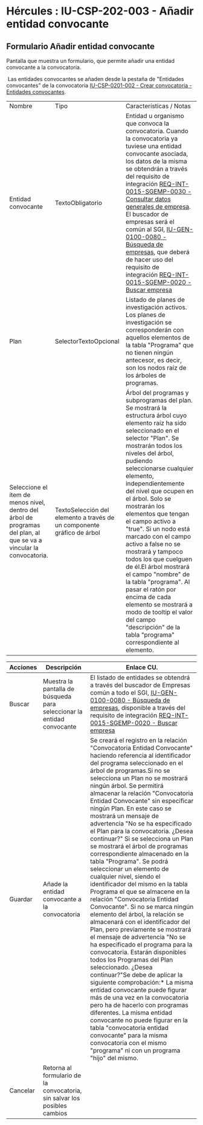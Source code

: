 # Hércules : IU\-CSP\-202\-003 \- Añadir entidad convocante



## Formulario Añadir entidad convocante

Pantalla que muestra un formulario, que permite añadir una entidad convocante a la convocatoria.

 Las entidades convocantes se añaden desde la pestaña de "Entidades convocantes" de la convocatoria [IU\-CSP\-0201\-002 \- Crear convocatoria \- Entidades convocantes](/hercules/sgi-sistema-de-gestion-de-investigacion/requisitos-y-analisis-funcional/analisis-funcional-sgi-hercules/csp-modulo-de-convocatorias-ayudas-solicitudes-proyectos-y-contratos-y-grupos-de-investigacion/csp-interfaz-de-usuario/iu-csp-0200-gestion-de-convocatorias/iu-csp-0201-crear-convocatoria/iu-csp-0201-002-crear-convocatoria-entidades-convocantes.md "/hercules/sgi-sistema-de-gestion-de-investigacion/requisitos-y-analisis-funcional/analisis-funcional-sgi-hercules/csp-modulo-de-convocatorias-ayudas-solicitudes-proyectos-y-contratos-y-grupos-de-investigacion/csp-interfaz-de-usuario/iu-csp-0200-gestion-de-convocatorias/iu-csp-0201-crear-convocatoria/iu-csp-0201-002-crear-convocatoria-entidades-convocantes.md").



|  | | |
| --- | --- | --- |
| Nombre | Tipo | Características / Notas |
| Entidad convocante | TextoObligatorio | Entidad u organismo que convoca la convocatoria. Cuando la convocatoria ya tuviese una entidad convocante asociada, los datos de la misma se obtendrán a través del requisito de integración [REQ\-INT\-0015\-SGEMP\-0030 \- Consultar datos generales de empresa](/hercules/sgi-sistema-de-gestion-de-investigacion/requisitos-y-analisis-funcional/analisis-funcional-sgi-hercules/gen-aspectos-generales/int-requisitos-de-integracion/req-int-0015-sgemp-integracion-con-sistema-de-gestion-de-empresas/req-int-0015-sgemp-0030-consultar-datos-generales-de-empresa.md "/hercules/sgi-sistema-de-gestion-de-investigacion/requisitos-y-analisis-funcional/analisis-funcional-sgi-hercules/gen-aspectos-generales/int-requisitos-de-integracion/req-int-0015-sgemp-integracion-con-sistema-de-gestion-de-empresas/req-int-0015-sgemp-0030-consultar-datos-generales-de-empresa.md"). El buscador de empresas será el común al SGI, [IU\-GEN\-0100\-0080 \- Búsqueda de empresas](/hercules/sgi-sistema-de-gestion-de-investigacion/requisitos-y-analisis-funcional/analisis-funcional-sgi-hercules/gen-aspectos-generales/sha-buscadores-y-listados-comunes/iu-gen-0080-busqueda-de-empresas.md "/hercules/sgi-sistema-de-gestion-de-investigacion/requisitos-y-analisis-funcional/analisis-funcional-sgi-hercules/gen-aspectos-generales/sha-buscadores-y-listados-comunes/iu-gen-0080-busqueda-de-empresas.md"), que deberá de hacer uso del requisito de integración [REQ\-INT\-0015\-SGEMP\-0020 \- Buscar empresa](/hercules/sgi-sistema-de-gestion-de-investigacion/requisitos-y-analisis-funcional/analisis-funcional-sgi-hercules/gen-aspectos-generales/int-requisitos-de-integracion/req-int-0015-sgemp-integracion-con-sistema-de-gestion-de-empresas/req-int-0015-sgemp-0020-buscar-empresa.md "/hercules/sgi-sistema-de-gestion-de-investigacion/requisitos-y-analisis-funcional/analisis-funcional-sgi-hercules/gen-aspectos-generales/int-requisitos-de-integracion/req-int-0015-sgemp-integracion-con-sistema-de-gestion-de-empresas/req-int-0015-sgemp-0020-buscar-empresa.md") |
| Plan | SelectorTextoOpcional | Listado de planes de investigación activos. Los planes de investigación se corresponderán con aquellos elementos de la tabla "Programa" que no tienen ningún antecesor, es decir, son los nodos raíz de los árboles de programas. |
| Seleccione el ítem de menos nivel, dentro del árbol de programas del plan, al que se va a vincular la convocatoria. | TextoSelección del elemento a través de un componente gráfico de árbol | Árbol del programas y subprogramas del plan. Se mostrará la estructura árbol cuyo elemento raíz ha sido seleccionado en el selector "Plan". Se mostrarán todos los niveles del árbol, pudiendo seleccionarse cualquier elemento, independientemente del nivel que ocupen en el árbol. Solo se mostrarán los elementos que tengan el campo activo a "true". Si un nodo está marcado con el campo activo a false no se mostrará y tampoco todos los que cuelguen de él.El árbol mostrará el campo "nombre" de la tabla "programa". Al pasar el ratón por encima de cada elemento se mostrará a modo de tooltip el valor del campo "descripción" de la tabla "programa" correspondiente al elemento. |



| Acciones | Descripción | Enlace CU. |
| --- | --- | --- |
| Buscar | Muestra la pantalla de búsqueda para seleccionar la entidad convocante | El listado de entidades se obtendrá a través del buscador de Empresas común a todo el SGI, [IU\-GEN\-0100\-0080 \- Búsqueda de empresas](/hercules/sgi-sistema-de-gestion-de-investigacion/requisitos-y-analisis-funcional/analisis-funcional-sgi-hercules/gen-aspectos-generales/sha-buscadores-y-listados-comunes/iu-gen-0080-busqueda-de-empresas.md "/hercules/sgi-sistema-de-gestion-de-investigacion/requisitos-y-analisis-funcional/analisis-funcional-sgi-hercules/gen-aspectos-generales/sha-buscadores-y-listados-comunes/iu-gen-0080-busqueda-de-empresas.md"), disponible a través del requisito de integración [REQ\-INT\-0015\-SGEMP\-0020 \- Buscar empresa](/hercules/sgi-sistema-de-gestion-de-investigacion/requisitos-y-analisis-funcional/analisis-funcional-sgi-hercules/gen-aspectos-generales/int-requisitos-de-integracion/req-int-0015-sgemp-integracion-con-sistema-de-gestion-de-empresas/req-int-0015-sgemp-0020-buscar-empresa.md "/hercules/sgi-sistema-de-gestion-de-investigacion/requisitos-y-analisis-funcional/analisis-funcional-sgi-hercules/gen-aspectos-generales/int-requisitos-de-integracion/req-int-0015-sgemp-integracion-con-sistema-de-gestion-de-empresas/req-int-0015-sgemp-0020-buscar-empresa.md") |
| Guardar | Añade la entidad convocante a la convocatoria | Se creará el registro en la relación "Convocatoria Entidad Convocante" haciendo referencia al identificador del programa seleccionado en el árbol de programas.Si no se selecciona un Plan no se mostrará ningún árbol. Se permitirá almacenar la relación "Convocatoria Entidad Convocante" sin especificar ningún Plan. En este caso se mostrará un mensaje de advertencia "No se ha especificado el Plan para la convocatoria. ¿Desea continuar?" Si se selecciona un Plan se mostrará el árbol de programas correspondiente almacenado en la tabla "Programa". Se podrá seleccionar un elemento de cualquier nivel, siendo el identificador del mismo en la tabla Programa el que se almacene en la relación "Convocatoria Entidad Convocante". Si no se marca ningún elemento del árbol, la relación se almacenará con el identificador del Plan, pero previamente se mostrará el mensaje de advertencia "No se ha especificado el programa para la convocatoria. Estarán disponibles todos los Programas del Plan seleccionado. ¿Desea continuar?"Se debe de aplicar la siguiente comprobación:* La misma entidad convocante puede figurar más de una vez en la convocatoria pero ha de hacerlo con programas diferentes. La misma entidad convocante no puede figurar en la tabla "convocatoria entidad convocante" para la misma convocatoria con el mismo "programa" ni con un programa "hijo" del mismo. |
| Cancelar | Retorna al formulario de la convocatoria, sin salvar los posibles cambios |  |




